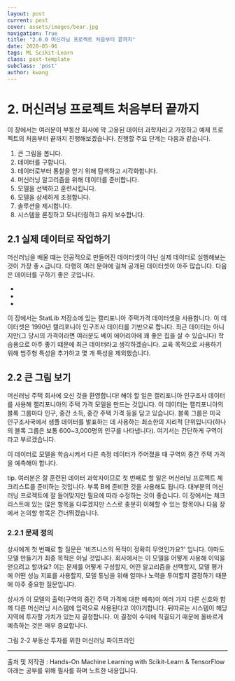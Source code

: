 ```yaml
---
layout: post
current: post
cover: assets/images/bear.jpg
navigation: True
title: "2.0.0 머신러닝 프로젝트 처음부터 끝까지"
date: 2020-05-06
tags: ML Scikit-Learn
class: post-template
subclass: 'post'
author: kwang
---
```


# 2. 머신러닝 프로젝트 처음부터 끝까지

이 장에서는 여러분이 부동산 회사에 막 고용된 데이터 과학자라고 가정하고 예제 프로젝트의 처음부터 끝까지 진행해보겠습니다. 진행할 주요 단계는 다음과 같습니다.

1. 큰 그림을 봅니다.
2. 데이터를 구합니다.
3. 데이터로부터 통찰을 얻기 위해 탐색하고 시각화합니다.
4. 머신러닝 알고리즘을 위해 데이터를 준비합니다.
5. 모델을 선택하고 훈련시킵니다.
6. 모델을 상세하게 조정합니다.
7. 솔루션을 제시합니다.
8. 시스템을 론칭하고 모니터링하고 유지 보수합니다. 

## 2.1 실제 데이터로 작업하기

머신러닝을 배울 떄는  인공적으로 만들어진 데이터셋이 아닌 실제 데이터로 실행해보는 것이 가장 좋ㅅ급니다. 다행히 여러 분야에 걸쳐 공개된 데이터셋이 아주 많습니다. 다음은 데이터를 구하기 좋은 곳입니다.

- 
-
-

이 장에서는 StatLib 저장소에 있는 캘리포니아 주택가격 데이터셋을 사용합니다. 이 데이터셋은 1990년 캘리포니아 인구조사 데이터를 기반으로 합니다. 최근 데이터는 아니지만(그 당시의 가격이라면 여러분도 베이 에어리아에 꽤 좋은 집을 살 수 있습니다) 학습용으로 아주 좋기 떄문에 최근 데이터라고 생각하겠습니다. 교육 목적으로 사용하기 위해 범주형 특성을 추가하고 몇 개 특성을 제외했습니다.


## 2.2 큰 그림 보기

머신러닝 주택 회사에 오신 것을 환영합니다! 해야 할 일은 캘리포니아 인구조사 데이터를 사용해 캘리포니아의 주택 가격 모델을 만드는 것입니다. 이 데이터는 캘리포니아의 블록 그룹마다 인구, 중간 소득, 중간 주택 가격 등을 담고 있습니다. 블록 그룹은 미국 인구조사국에서 샘플 데이터를 발표하는 데 사용하는 최소한의 지리적 단위입니다(하나의 블록 그룹은 보통 600~3,000명의 인구를 나타냅니다). 여기서는 간단하게 구역이라고 부르겠습니다.

이 데이터로 모델을 학습시켜서 다른 측정 데이터가 주어졌을 때 구역의 중간 주택 가격을 예측해야 합니다.

tip. 여러분은 잘 훈련된 데이터 과학자이므로 첫 번째로 할 일은 머신러닝 프로젝트 체크리스트를 준비하는 것입니다. 부록 B에 준비한 것을 사용해도 됩니다. 대부분의 머신러닝 프로젝트에 잘 들어맞지만 필요에 따라 수정하는 것이 좋습니다. 이 장에서는 체크리스트에 있는 많은 항목을 다루겠지만 스스로 충분히 이해할 수 있는 항목이나 다음 장에서 논의할 항목은 건너뛰겠습니다.


### 2.2.1 문제 정의

상사에게 첫 번쨰로 할 질문은 '비즈니스의 목적이 정확히 무엇인가요?' 입니다. 아마도 모델 만들기가 최종 목적은 아닐 것입니다. 회사에서는 이 모델을 어떻게 사용해 이익을 얻으려고 할까요? 이는 문제를 어떻게 구성할지, 어떤 알고리즘을 선택할지, 모델 평가에 어떤 성능 지표를 사용할지, 모델 튜닝을 위해 얼마나 노력을 투여할지 결정하기 때문에 아주 중요한 질문입니다.

상사가 이 모델의 출력(구역의 중간 주택 가격에 대한 예측)이 여러 가지 다른 신호와 함께 다른 머신러닝 시스템에 입력으로 사용된다고 이야기합니다. 뒤따르는 시스템이 해당 지역에 투자할 가치가 있는지 결정합니다. 이 결정이 수익에 직결되기 때문에 올바르게 예측하는 것은 매우 중요합니다.

그림 2-2 부동산 투자를 위한 머신러닝 파이프라인



---

출처 및 저작권 : Hands-On Machine Learning with Scikit-Learn & TensorFlow
아래는 공부를 위해 필사를 하며 노트한 내용입니다.
